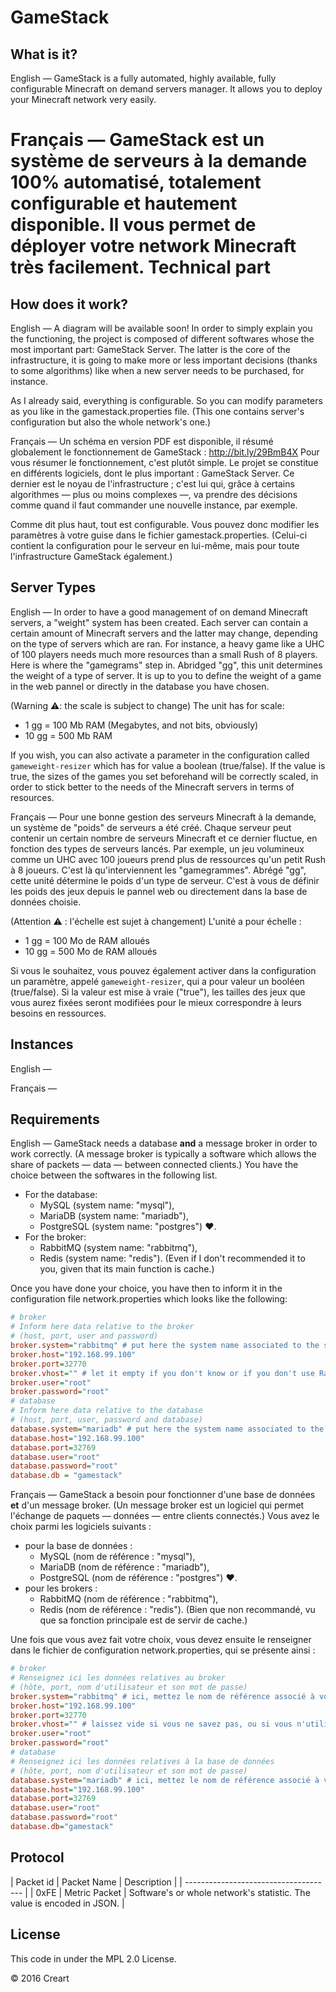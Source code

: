 GameStack
=========
What is it?
-----------
English — GameStack is a fully automated, highly available, fully configurable Minecraft on demand servers manager. 
It allows you to deploy your Minecraft network very easily.

Français — GameStack est un système de serveurs à la demande 100% automatisé, totalement configurable et hautement disponible.
Il vous permet de déployer votre network Minecraft très facilement.
Technical part
==============
How does it work?
-----------------
English — A diagram will be available soon!
In order to simply explain you the functioning, the project is composed of different softwares whose the most important part: GameStack Server.
The latter is the core of the infrastructure, it is going to make more or less important decisions (thanks to some algorithms) like when
a new server needs to be purchased, for instance.

As I already said, everything is configurable. So you can modify parameters as you like in the gamestack.properties file. (This one contains
server's configuration but also the whole network's one.)

Français — Un schéma en version PDF est disponible, il résumé globalement le fonctionnement de GameStack : http://bit.ly/29BmB4X
Pour vous résumer le fonctionnement, c'est plutôt simple. Le projet se constitue en différents logiciels, dont le plus important : GameStack Server.
Ce dernier est le noyau de l'infrastructure ; c'est lui qui, grâce à certains algorithmes — plus ou moins complexes —, va prendre des décisions
comme quand il faut commander une nouvelle instance, par exemple.

Comme dit plus haut, tout est configurable. Vous pouvez donc modifier les paramètres à votre guise dans le fichier gamestack.properties. (Celui-ci contient
la configuration pour le serveur en lui-même, mais pour toute l'infrastructure GameStack également.)

Server Types
------------
English — In order to have a good management of on demand Minecraft servers, a "weight" system has been created. Each server can contain a certain amount
of Minecraft servers and the latter may change, depending on the type of servers which are ran. For instance, a heavy game like a UHC of 100 players
needs much more resources than a small Rush of 8 players. Here is where the "gamegrams" step in. Abridged "gg", this unit determines the weight of a type
of server. It is up to you to define the weight of a game in the web pannel or directly in the database you have chosen.

(Warning :warning:: the scale is subject to change) The unit has for scale:

* 1 gg = 100 Mb RAM (Megabytes, and not bits, obviously)
* 10 gg = 500 Mb RAM

If you wish, you can also activate a parameter in the configuration called ```gameweight-resizer``` which has for value a boolean (true/false).
If the value is true, the sizes of the games you set beforehand will be correctly scaled, in order to stick better to the needs of the Minecraft servers
in terms of resources.

Français — Pour une bonne gestion des serveurs Minecraft à la demande, un système de "poids" de serveurs a été créé. Chaque serveur peut contenir un certain
nombre de serveurs Minecraft et ce dernier fluctue, en fonction des types de serveurs lancés. Par exemple, un jeu volumineux comme un UHC avec 100 joueurs 
prend plus de ressources qu'un petit Rush à 8 joueurs. C'est là qu'interviennent les "gamegrammes". Abrégé "gg", cette unité détermine le poids d'un 
type de serveur. C'est à vous de définir les poids des jeux depuis le pannel web ou directement dans la base de données choisie.

(Attention :warning: : l'échelle est sujet à changement) L'unité a pour échelle : 

* 1 gg = 100 Mo de RAM alloués
* 10 gg = 500 Mo de RAM alloués

Si vous le souhaitez, vous pouvez également activer dans la configuration un paramètre, appelé ```gameweight-resizer```, qui a pour valeur un booléen
(true/false). Si la valeur est mise à vraie ("true"), les tailles des jeux que vous aurez fixées seront modifiées pour le mieux correspondre à leurs besoins
en ressources.

Instances
---------
English — 

Français — 

Requirements
------------
English — GameStack needs a database **and** a message broker in order to work correctly. (A message broker is typically a software which allows the share
of packets — data — between connected clients.) You have the choice between the softwares in the following list.

* For the database:
    * MySQL (system name: "mysql"),
    * MariaDB (system name: "mariadb"),
    * PostgreSQL (system name: "postgres") :heart:.
* For the broker:
    * RabbitMQ (system name: "rabbitmq"),
    * Redis (system name: "redis"). (Even if I don't recommended it to you, given that its main function is cache.)
    
Once you have done your choice, you have then to inform it in the configuration file network.properties which looks like the following:
```ini
# broker
# Inform here data relative to the broker
# (host, port, user and password)
broker.system="rabbitmq" # put here the system name associated to the software you use, given in the list above
broker.host="192.168.99.100"
broker.port=32770
broker.vhost="" # let it empty if you don't know or if you don't use RabbitMQ
broker.user="root"
broker.password="root"
# database
# Inform here data relative to the database
# (host, port, user, password and database)
database.system="mariadb" # put here the system name associated to the software you use, given in the list above
database.host="192.168.99.100"
database.port=32769
database.user="root"
database.password="root"
database.db = "gamestack"
```

Français — GameStack a besoin pour fonctionner d'une base de données **et** d'un message broker. (Un message broker est un logiciel qui permet l'échange
de paquets — données — entre clients connectés.) Vous avez le choix parmi les logiciels suivants :

* pour la base de données :
    * MySQL (nom de référence : "mysql"),
    * MariaDB (nom de référence : "mariadb"),
    * PostgreSQL (nom de référence : "postgres") :heart:.
* pour les brokers :
    * RabbitMQ (nom de référence : "rabbitmq"),
    * Redis (nom de référence : "redis"). (Bien que non recommandé, vu que sa fonction principale est de servir de cache.)
    
Une fois que vous avez fait votre choix, vous devez ensuite le renseigner dans le fichier de configuration network.properties, qui se présente ainsi :
```ini
# broker
# Renseignez ici les données relatives au broker
# (hôte, port, nom d'utilisateur et son mot de passe)
broker.system="rabbitmq" # ici, mettez le nom de référence associé à votre logiciel choisi, donné dans la liste ci-dessus
broker.host="192.168.99.100"
broker.port=32770
broker.vhost="" # laissez vide si vous ne savez pas, ou si vous n'utilisez pas RabbitMQ
broker.user="root"
broker.password="root"
# database
# Renseignez ici les données relatives à la base de données
# (hôte, port, nom d'utilisateur et son mot de passe)
database.system="mariadb" # ici, mettez le nom de référence associé à votre logiciel choisi, donné dans la liste ci-dessus
database.host="192.168.99.100"
database.port=32769
database.user="root"
database.password="root"
database.db="gamestack"
```

Protocol
--------

| Packet id | Packet Name | Description |
| ------------------------------------- |
| 0xFE      | Metric Packet | Software's or whole network's statistic. The value is encoded in JSON. |

License
-------
This code in under the MPL 2.0 License.

&copy; 2016 Creart